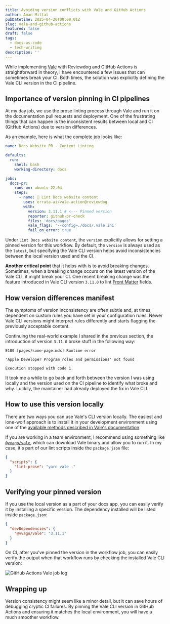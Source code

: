 ```yaml
---
title: Avoiding version conflicts with Vale and GitHub Actions
author: Aman Mittal
pubDatetime: 2025-04-20T00:00:01Z
slug: vale-and-github-actions
featured: false
draft: false
tags:
  - docs-as-code
  - tech-writing
description: ''
---
```


While implementing [Vale](https://vale.sh/) with Reviewdog and GitHub Actions is straightforward in theory, I have encountered a few issues that can sometimes break your CI. Both times, the solution was explicitly defining the Vale CLI version in the CI pipeline.

## Importance of version pinning in CI pipelines

At my day job, we use the prose linting process through Vale and run it on the documentation pull requests and deployment. One of the frustrating things that can happen is the inconsistent results between local and CI (GitHub Actions) due to version differences.

As an example, here is what the complete job looks like:

```yaml
name: Docs Website PR - Content Linting

defaults:
  run:
    shell: bash
    working-directory: docs

jobs:
  docs-pr:
    runs-on: ubuntu-22.04
    steps:
      - name: 💬 Lint Docs website content
        uses: errata-ai/vale-action@reviewdog
        with:
          version: 3.11.1 # <--- Pinned version
          reporter: github-pr-check
          files: 'docs/pages'
          vale_flags: '--config=./docs/.vale.ini'
          fail_on_error: true
```

Under `Lint Docs website content`, the `version` explicitly allows for setting a pinned version for this workflow. By default, the `version` is always used as the `latest`, but specifying the Vale CLI version helps avoid inconsistencies between the local version used and the CI.

**Another critical point** that it helps with is to avoid breaking changes. Sometimes, when a breaking change occurs on the latest version of the Vale CLI, it might break your CI. One recent breaking change was the feature introduced in Vale CLI version `3.11.0` to lint [Front Matter](https://vale.sh/docs/formats/front-matter) fields.

## How version differences manifest

The symptoms of version inconsistency are often subtle and, at times, dependent on custom rules you have set in your configuration rules. Newer Vale CLI versions might interpret rules differently and starts flagging the previously acceptable content.

Continuing the real-world example I shared in the previous section, the introduction of version `3.11.0` broke stuff in the following way:

```shell
E100 [pages/some-page.mdx] Runtime error

'Apple Developer Program roles and permissions' not found

Execution stopped with code 1.
```

It took me a while to go back and forth between the version I was using locally and the version used on the CI pipeline to identify what broke and why. Luckily, the maintainer had already deployed the fix in Vale CLI.

## How to use this version locally

There are two ways you can use Vale's CLI version locally. The easiest and lone-wolf approach is to install it in your development environment using one of the [available methods described in Vale's documentation](https://vale.sh/docs/install).

If you are working in a team environment, I recommend using something like [`@vvago/vale`](https://www.npmjs.com/package/@vvago/vale), which can download Vale binary and allow you to run it. In my case, it's part of our lint scripts inside the `package.json` file:

```json
{
  "scripts": {
    "lint-prose": "yarn vale ."
  }
}
```

## Verifying your pinned version

If you use the local version as a part of your docs app, you can easily verify it by installing a specific version. The dependency installed will be listed inside `package.json`:

```json
{
  "devDependencies": {
    "@vvago/vale": "3.11.1"
  }
}
```

On CI, after you've pinned the version in the workflow job, you can easily verify the output when that workflow runs by checking the installed Vale CLI version:

<img src="/images/github-actions-vale.png" alt="GitHub Actions Vale job log" class="mx-auto"/>

## Wrapping up

Version consistency might seem like a minor detail, but it can save hours of debugging cryptic CI failures. By pinning the Vale CLI version in GitHub Actions and ensuring it matches the local environment, you will have a much smoother workflow.
